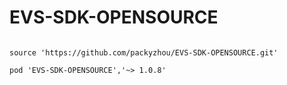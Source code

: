 # EVS-SDK-OPENSOURCE

```

source 'https://github.com/packyzhou/EVS-SDK-OPENSOURCE.git'

pod 'EVS-SDK-OPENSOURCE','~> 1.0.8'

```
